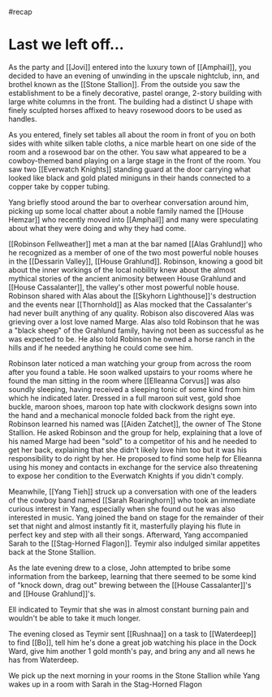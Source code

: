 #recap 
# Last we left off...
As the party and [[Jovi]] entered into the luxury town of [[Amphail]], you decided to have an evening of unwinding in the upscale nightclub, inn, and brothel known as the [[Stone Stallion]]. From the outside you saw the establishment to be a finely decorative, pastel orange, 2-story building with large white columns in the front. The building had a distinct U shape with finely sculpted horses affixed to heavy rosewood doors to be used as handles.

As you entered, finely set tables all about the room in front of you on both sides with white silken table cloths, a nice marble heart on one side of the room and a rosewood bar on the other. You saw what appeared to be a cowboy-themed band playing on a large stage in the front of the room. You saw two [[Everwatch Knights]] standing guard at the door carrying what looked like black and gold plated miniguns in their hands connected to a copper take by copper tubing.

Yang briefly stood around the bar to overhear conversation around him, picking up some local chatter about a noble family named the [[House Hemzar]] who recently moved into [[Amphail]] and many were speculating about what they were doing and why they had come.

[[Robinson Fellweather]] met a man at the bar named [[Alas Grahlund]] who he recognized as a member of one of the two most powerful noble houses in the [[Dessarin Valley]], [[House Grahlund]]. Robinson, knowing a good bit about the inner workings of the local nobility knew about the almost mythical stories of the ancient animosity between House Grahlund and [[House Cassalanter]], the valley's other most powerful noble house. Robinson shared with Alas about the [[Skyhorn Lighthouse]]'s destruction and the events near [[Thornhold]] as Alas mocked that the Cassalanter's had never built anything of any quality. Robison also discovered Alas was grieving over a lost love named Marge. Alas also told Robinson that he was a "black sheep" of the Grahlund family, having not been as successful as he was expected to be. He also told Robinson he owned a horse ranch in the hills and if he needed anything he could come see him.

Robinson later noticed a man watching your group from across the room after you found a table. He soon walked upstairs to your rooms where he found the man sitting in the room where [[Elleanna Corvus]] was also soundly sleeping, having received a sleeping tonic of some kind from him which he indicated later. Dressed in a full maroon suit vest, gold shoe buckle, maroon shoes, maroon top hate with clockwork designs sown into the hand and a mechanical monocle folded back from the right eye. Robinson learned his named was [[Aiden Zatchet]], the owner of The Stone Stallion. He asked Robinson and the group for help, explaining that a love of his named Marge had been "sold" to a competitor of his and he needed to get her back, explaining that she didn't likely love him too but it was his responsibility to do right by her. He proposed to find some help for Elleanna using his money and contacts in exchange for the service also threatening to expose her condition to the Everwatch Knights if you didn't comply.

Meanwhile, [[Yang Tieh]] struck up a conversation with one of the leaders of the cowboy band named [[Sarah Roaringhorn]] who took an immediate curious interest in Yang, especially when she found out he was also interested in music. Yang joined the band on stage for the remainder of their set that night and almost instantly fit it, masterfully playing his flute in perfect key and step with all their songs. Afterward, Yang accompanied Sarah to the [[Stag-Horned Flagon]]. Teymir also indulged similar appetites back at the Stone Stallion.

As the late evening drew to a close, John attempted to bribe some information from the barkeep, learning that there seemed to be some kind of "knock down, drag out" brewing between the [[House Cassalanter]]'s and [[House Grahlund]]'s.

Ell indicated to Teymir that she was in almost constant burning pain and wouldn't be able to take it much longer.

The evening closed as Teymir sent [[Rushnaa]] on a task to [[Waterdeep]] to find [[Bo]], tell him he's done a great job watching his place in the Dock Ward, give him another 1 gold month's pay, and bring any and all news he has from Waterdeep.

We pick up the next morning in your rooms in the Stone Stallion while Yang wakes up in a room with Sarah in the Stag-Horned Flagon